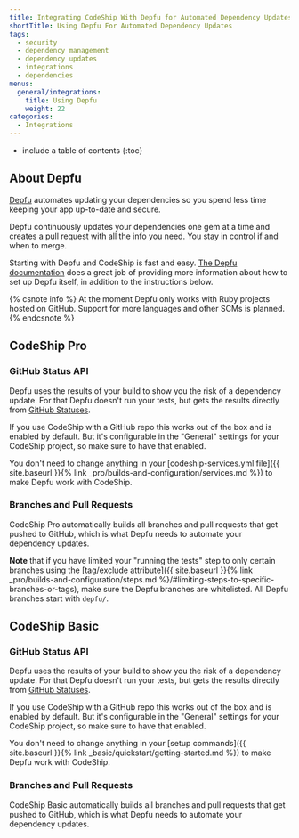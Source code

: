 ```yaml
---
title: Integrating CodeShip With Depfu for Automated Dependency Updates
shortTitle: Using Depfu For Automated Dependency Updates
tags:
  - security
  - dependency management
  - dependency updates
  - integrations
  - dependencies
menus:
  general/integrations:
    title: Using Depfu
    weight: 22
categories:
  - Integrations
---
```


* include a table of contents
{:toc}

## About Depfu

[Depfu](https://depfu.com) automates updating your dependencies so you spend less time keeping your app up-to-date and secure.

Depfu continuously updates your dependencies one gem at a time and creates a pull request with all the info you need. You stay in control if and when to merge.

Starting with Depfu and CodeShip is fast and easy. [The Depfu documentation](https://depfu.com/docs) does a great job of providing more information about how to set up Depfu itself, in addition to the instructions below.

{% csnote info %}
At the moment Depfu only works with Ruby projects hosted on GitHub. Support for more languages and other SCMs is planned.
{% endcsnote %}

## CodeShip Pro

### GitHub Status API

Depfu uses the results of your build to show you the risk of a dependency update. For that Depfu doesn't run your tests, but gets the results directly from [GitHub Statuses](https://help.github.com/articles/about-statuses/).

If you use CodeShip with a GitHub repo this works out of the box and is enabled by default. But it's configurable in the "General" settings for your CodeShip project, so make sure to have that enabled.

You don't need to change anything in your [codeship-services.yml file]({{ site.baseurl }}{% link _pro/builds-and-configuration/services.md %}) to make Depfu work with CodeShip.

### Branches and Pull Requests

CodeShip Pro automatically builds all branches and pull requests that get pushed to GitHub, which is what Depfu needs to automate your dependency updates.

**Note** that if you have limited your "running the tests" step to only certain branches using the [tag/exclude attribute]({{ site.baseurl }}{% link _pro/builds-and-configuration/steps.md %}/#limiting-steps-to-specific-branches-or-tags), make sure the Depfu branches are whitelisted. All Depfu branches start with `depfu/`.


## CodeShip Basic

### GitHub Status API

Depfu uses the results of your build to show you the risk of a dependency update. For that Depfu doesn't run your tests, but gets the results directly from [GitHub Statuses](https://help.github.com/articles/about-statuses/).

If you use CodeShip with a GitHub repo this works out of the box and is enabled by default. But it's configurable in the "General" settings for your CodeShip project, so make sure to have that enabled.

You don't need to change anything in your [setup commands]({{ site.baseurl }}{% link _basic/quickstart/getting-started.md %}) to make Depfu work with CodeShip.

### Branches and Pull Requests

CodeShip Basic automatically builds all branches and pull requests that get pushed to GitHub, which is what Depfu needs to automate your dependency updates.
